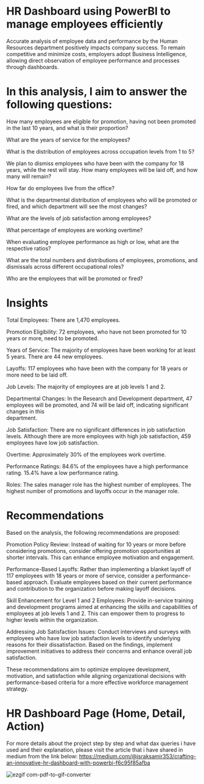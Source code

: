 # HR Dashboard using PowerBI to manage employees efficiently

Accurate analysis of employee data and performance by the Human Resources department positively impacts company success. To remain competitive and minimize costs, employers adopt Business Intelligence, allowing direct observation of employee performance and processes through dashboards.

# In this analysis, I aim to answer the following questions:
  How many employees are eligible for promotion, having not been promoted in the last 10 years, and what is their proportion?
  
  What are the years of service for the employees?
  
  What is the distribution of employees across occupation levels from 1 to 5?
  
  We plan to dismiss employees who have been with the company for 18 years, while the rest will stay. How many employees will be laid off, and how many will remain?
  
  How far do employees live from the office?
  
  What is the departmental distribution of employees who will be promoted or fired, and which department will see the most changes?
  
  What are the levels of job satisfaction among employees?
  
  What percentage of employees are working overtime?
  
  When evaluating employee performance as high or low, what are the respective ratios?
  
  What are the total numbers and distributions of employees, promotions, and dismissals across different occupational roles?
  
  Who are the employees that will be promoted or fired?

# Insights

  Total Employees:  There are 1,470 employees.
  
  Promotion Eligibility:  72 employees, who have not been promoted for 10 years or more, need to be promoted.
  
  Years of Service:  The majority of employees have been working for at least 5 years. There are 44 new employees.
  
  Layoffs:  117 employees who have been with the company for 18 years or more need to be laid off.
  
  Job Levels:  The majority of employees are at job levels 1 and 2.
  
  Departmental Changes:  In the Research and Development department, 47 employees will be promoted, and 74 will be laid off, indicating significant changes in this   
  department.
  
  Job Satisfaction:  There are no significant differences in job satisfaction levels. Although there are more employees with high job satisfaction, 459 employees have low 
  job satisfaction.
  
  Overtime:  Approximately 30% of the employees work overtime.
  
  Performance Ratings: 84.6% of the employees have a high performance rating. 15.4% have a low performance rating.
  
  Roles: The sales manager role has the highest number of employees. The highest number of promotions and layoffs occur in the manager role.

# Recommendations
  Based on the analysis, the following recommendations are proposed:
  
  Promotion Policy Review:  Instead of waiting for 10 years or more before considering promotions, consider offering promotion opportunities at shorter intervals. This can     enhance employee motivation and engagement.
  
  Performance-Based Layoffs:  Rather than implementing a blanket layoff of 117 employees with 18 years or more of service, consider a performance-based approach. Evaluate      employees based on their current performance and contribution to the organization before making layoff decisions.
  
  Skill Enhancement for Level 1 and 2 Employees:  Provide in-service training and development programs aimed at enhancing the skills and capabilities of employees at job       levels 1 and 2. This can empower them to progress to higher levels within the organization.
  
  Addressing Job Satisfaction Issues:  Conduct interviews and surveys with employees who have low job satisfaction levels to identify underlying reasons for their              dissatisfaction. Based on the findings, implement improvement initiatives to address their concerns and enhance overall job satisfaction.
  
  These recommendations aim to optimize employee development, motivation, and satisfaction while aligning organizational decisions with performance-based criteria for a more   effective workforce management strategy.



# HR Dashboard Page (Home, Detail, Action)
For more details about the project step by step and what dax queries i have used and their explanation, please visit the article that i have shared in medium from the link below:
https://medium.com/@israksamir353/crafting-an-innovative-hr-dashboard-with-powerbi-f6c95f85afba

![ezgif com-pdf-to-gif-converter](https://github.com/samirsivan/HR_Dashboard_PowerBI/assets/172359838/16886ba1-d863-429c-ac9f-f240246f7c8d)


